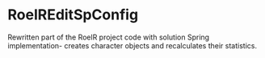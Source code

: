 # RoelREditSpConfig
Rewritten part of the RoelR project code with solution Spring implementation- creates character objects and recalculates their statistics.
